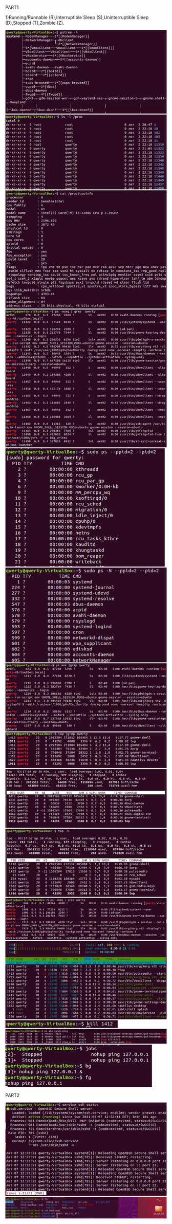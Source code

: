 PART1

1)Running/Runnable (R),Interruptible Sleep (S),Uninterruptible Sleep (D),Stopped (T),Zombie (Z).


![alt text](https://github.com/cawa21/DevOps_online_kharkiv_2020Q42021Q1/blob/main/m5/task5.3/image/1.jpg)
![alt text](https://github.com/cawa21/DevOps_online_kharkiv_2020Q42021Q1/blob/main/m5/task5.3/image/2.jpg)
![alt text](https://github.com/cawa21/DevOps_online_kharkiv_2020Q42021Q1/blob/main/m5/task5.3/image/3.jpg)
![alt text](https://github.com/cawa21/DevOps_online_kharkiv_2020Q42021Q1/blob/main/m5/task5.3/image/4.jpg)
![alt text](https://github.com/cawa21/DevOps_online_kharkiv_2020Q42021Q1/blob/main/m5/task5.3/image/5.jpg)
![alt text](https://github.com/cawa21/DevOps_online_kharkiv_2020Q42021Q1/blob/main/m5/task5.3/image/6.jpg)
![alt text](https://github.com/cawa21/DevOps_online_kharkiv_2020Q42021Q1/blob/main/m5/task5.3/image/7.jpg)
![alt text](https://github.com/cawa21/DevOps_online_kharkiv_2020Q42021Q1/blob/main/m5/task5.3/image/8.jpg)
![alt text](https://github.com/cawa21/DevOps_online_kharkiv_2020Q42021Q1/blob/main/m5/task5.3/image/9.jpg)
![alt text](https://github.com/cawa21/DevOps_online_kharkiv_2020Q42021Q1/blob/main/m5/task5.3/image/10.jpg)
![alt text](https://github.com/cawa21/DevOps_online_kharkiv_2020Q42021Q1/blob/main/m5/task5.3/image/11.jpg)
![alt text](https://github.com/cawa21/DevOps_online_kharkiv_2020Q42021Q1/blob/main/m5/task5.3/image/12.jpg)
![alt text](https://github.com/cawa21/DevOps_online_kharkiv_2020Q42021Q1/blob/main/m5/task5.3/image/13.jpg)
![alt text](https://github.com/cawa21/DevOps_online_kharkiv_2020Q42021Q1/blob/main/m5/task5.3/image/14.jpg)
![alt text](https://github.com/cawa21/DevOps_online_kharkiv_2020Q42021Q1/blob/main/m5/task5.3/image/15.jpg)


PART2

![alt text](https://github.com/cawa21/DevOps_online_kharkiv_2020Q42021Q1/blob/main/m5/task5.3/image/17.jpg)
![alt text](https://github.com/cawa21/DevOps_online_kharkiv_2020Q42021Q1/blob/main/m5/task5.3/image/16.jpg)
